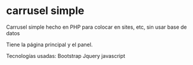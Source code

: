 # carrusel simple

Carrusel simple hecho en PHP  para colocar en sites, etc, sin usar base de datos

Tiene la página principal y el panel.

Tecnologías usadas:
Bootstrap
Jquery
javascript

